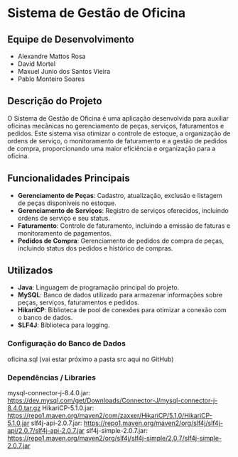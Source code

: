 # Sistema de Gestão de Oficina

## Equipe de Desenvolvimento

- Alexandre Mattos Rosa
- David Mortel
- Maxuel Junio dos Santos Vieira
- Pablo Monteiro Soares

## Descrição do Projeto

O Sistema de Gestão de Oficina é uma aplicação desenvolvida para auxiliar oficinas mecânicas no gerenciamento de peças, serviços, faturamentos e pedidos. 
Este sistema visa otimizar o controle de estoque, a organização de ordens de serviço, o monitoramento de faturamento e a gestão de pedidos de 
compra, proporcionando uma maior eficiência e organização para a oficina.

## Funcionalidades Principais

- **Gerenciamento de Peças**: Cadastro, atualização, exclusão e listagem de peças disponíveis no estoque.
- **Gerenciamento de Serviços**: Registro de serviços oferecidos, incluindo ordens de serviço e seu status.
- **Faturamento**: Controle de faturamento, incluindo a emissão de faturas e monitoramento de pagamentos.
- **Pedidos de Compra**: Gerenciamento de pedidos de compra de peças, incluindo status dos pedidos e histórico de compras.

## Utilizados

- **Java**: Linguagem de programação principal do projeto.
- **MySQL**: Banco de dados utilizado para armazenar informações sobre peças, serviços, faturamentos e pedidos.
- **HikariCP**: Biblioteca de pool de conexões para otimizar a conexão com o banco de dados.
- **SLF4J**: Biblioteca para logging.

### Configuração do Banco de Dados

oficina.sql (vai estar próximo a pasta src aqui no GitHub)

### Dependências / Libraries

mysql-connector-j-8.4.0.jar: https://dev.mysql.com/get/Downloads/Connector-J/mysql-connector-j-8.4.0.tar.gz
HikariCP-5.1.0.jar: https://repo1.maven.org/maven2/com/zaxxer/HikariCP/5.1.0/HikariCP-5.1.0.jar
slf4j-api-2.0.7.jar: https://repo1.maven.org/maven2/org/slf4j/slf4j-api/2.0.7/slf4j-api-2.0.7.jar
slf4j-simple-2.0.7.jar: https://repo1.maven.org/maven2/org/slf4j/slf4j-simple/2.0.7/slf4j-simple-2.0.7.jar
